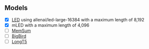 ## Models 
 - [x] [LED](https://huggingface.co/allenai/led-large-16384) using allenai/led-large-16384 with a maximum length of 8,192 
 - [x] mLED with a maximum length of 4,096
 - [ ] [MemSum](https://github.com/nianlonggu/MemSum/) 
 - [ ] [BigBird](https://huggingface.co/pszemraj/bigbird-pegasus-large-K-booksum) 
 - [ ] [LongT5](https://huggingface.co/pszemraj/long-t5-tglobal-base-16384-book-summary) 
